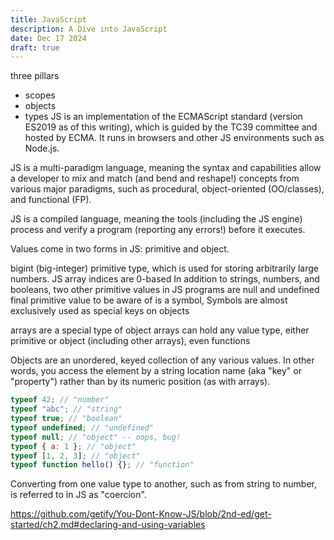 ```yaml
---
title: JavaScript
description: A Dive into JavaScript
date: Dec 17 2024
draft: true
---
```


three pillars

- scopes
- objects
- types
  JS is an implementation of the ECMAScript standard (version ES2019 as of this writing), which is guided by the TC39 committee and hosted by ECMA. It runs in browsers and other JS environments such as Node.js.

JS is a multi-paradigm language, meaning the syntax and capabilities allow a developer to mix and match (and bend and reshape!) concepts from various major paradigms, such as procedural, object-oriented (OO/classes), and functional (FP).

JS is a compiled language, meaning the tools (including the JS engine) process and verify a program (reporting any errors!) before it executes.

Values come in two forms in JS: primitive and object.

bigint (big-integer) primitive type, which is used for storing arbitrarily large numbers.
JS array indices are 0-based
In addition to strings, numbers, and booleans, two other primitive values in JS programs are null and undefined
final primitive value to be aware of is a symbol, Symbols are almost exclusively used as special keys on objects

arrays are a special type of object
arrays can hold any value type, either primitive or object (including other arrays), even functions

Objects are an unordered, keyed collection of any various values. In other words, you access the element by a string location name (aka "key" or "property") rather than by its numeric position (as with arrays).

```js
typeof 42; // "number"
typeof "abc"; // "string"
typeof true; // "boolean"
typeof undefined; // "undefined"
typeof null; // "object" -- oops, bug!
typeof { a: 1 }; // "object"
typeof [1, 2, 3]; // "object"
typeof function hello() {}; // "function"
```

Converting from one value type to another, such as from string to number, is referred to in JS as "coercion".

<https://github.com/getify/You-Dont-Know-JS/blob/2nd-ed/get-started/ch2.md#declaring-and-using-variables>

